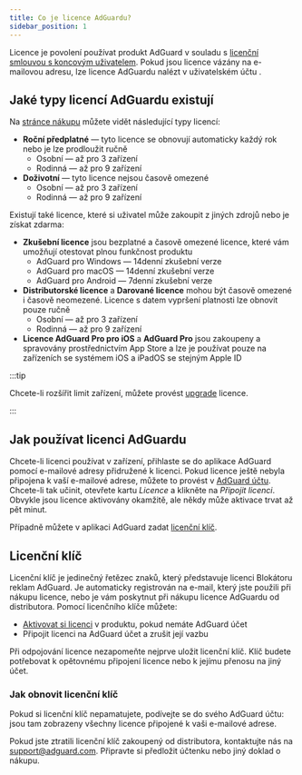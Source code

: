 ```yaml
---
title: Co je licence AdGuardu?
sidebar_position: 1
---
```


Licence je povolení používat produkt AdGuard v souladu s [licenční smlouvou s koncovým uživatelem](https://adguard.com/eula.html). Pokud jsou licence vázány na e-mailovou adresu, lze licence AdGuardu nalézt v uživatelském účtu [](https://adguardaccount.com/).

## Jaké typy licencí AdGuardu existují

Na [stránce nákupu](https://adguard.com/license.html) můžete vidět následující typy licencí:

- **Roční předplatné** — tyto licence se obnovují automaticky každý rok nebo je lze prodloužit ručně
    - Osobní — až pro 3 zařízení
    - Rodinná — až pro 9 zařízení
- **Doživotní** — tyto licence nejsou časově omezené
    - Osobní — až pro 3 zařízení
    - Rodinná — až pro 9 zařízení

Existují také licence, které si uživatel může zakoupit z jiných zdrojů nebo je získat zdarma:

- **Zkušební licence** jsou bezplatné a časově omezené licence, které vám umožňují otestovat plnou funkčnost produktu
    - AdGuard pro Windows — 14denní zkušební verze
    - AdGuard pro macOS — 14denní zkušební verze
    - AdGuard pro Android — 7denní zkušební verze
- **Distributorské licence** a **Darované licence** mohou být časově omezené i časově neomezené. Licence s datem vypršení platnosti lze obnovit pouze ručně
    - Osobní — až pro 3 zařízení
    - Rodinná — až pro 9 zařízení
- **Licence AdGuard Pro pro iOS** a **AdGuard Pro** jsou zakoupeny a spravovány prostřednictvím App Store a lze je používat pouze na zařízeních se systémem iOS a iPadOS se stejným Apple ID

:::tip

Chcete-li rozšířit limit zařízení, můžete provést [upgrade](../payment-options/#upgrade) licence.

:::

## Jak používat licenci AdGuardu

Chcete-li licenci používat v zařízení, přihlaste se do aplikace AdGuard pomocí e-mailové adresy přidružené k licenci. Pokud licence ještě nebyla připojena k vaší e-mailové adrese, můžete to provést v [AdGuard účtu](https://adguardaccount.com/). Chcete-li tak učinit, otevřete kartu *Licence* a klikněte na *Připojit licenci*. Obvykle jsou licence aktivovány okamžitě, ale někdy může aktivace trvat až pět minut.

Případně můžete v aplikaci AdGuard zadat [licenční klíč](#license-key).

## Licenční klíč

Licenční klíč je jedinečný řetězec znaků, který představuje licenci Blokátoru reklam AdGuard. Je automaticky registrován na e-mail, který jste použili při nákupu licence, nebo je vám poskytnut při nákupu licence AdGuardu od distributora. Pomocí licenčního klíče můžete:

- [Aktivovat si licenci](../activation) v produktu, pokud nemáte AdGuard účet
- Připojit licenci na AdGuard účet a zrušit její vazbu

Při odpojování licence nezapomeňte nejprve uložit licenční klíč. Klíč budete potřebovat k opětovnému připojení licence nebo k jejímu přenosu na jiný účet.

### Jak obnovit licenční klíč

Pokud si licenční klíč nepamatujete, podívejte se do svého AdGuard účtu: jsou tam zobrazeny všechny licence připojené k vaši e-mailové adrese.

Pokud jste ztratili licenční klíč zakoupený od distributora, kontaktujte nás na support@adguard.com. Připravte si předložit účtenku nebo jiný doklad o nákupu.
